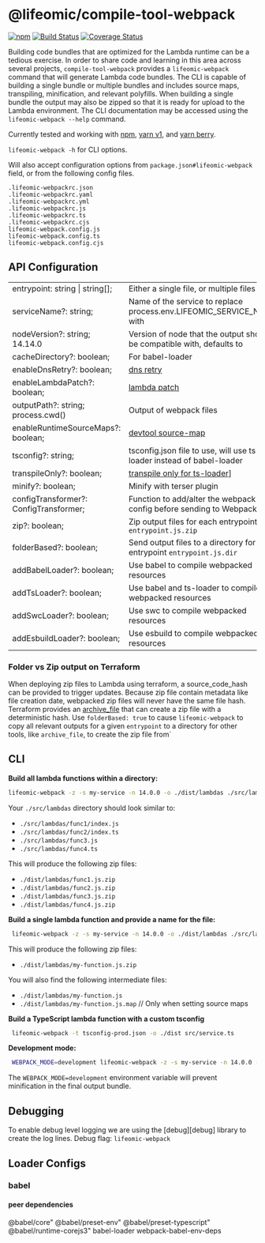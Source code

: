 # @lifeomic/compile-tool-webpack

[![npm](https://img.shields.io/npm/v/@lifeomic/compile-tool-webpack.svg)](https://www.npmjs.com/package/@lifeomic/compile-tool-webpack)
[![Build Status](https://github.com/lifeomic/compile-tools/actions/workflows/release.yaml/badge.svg)](https://github.com/lifeomic/compile-tools/actions/workflows/release.yaml)
[![Coverage Status](https://coveralls.io/repos/github/lifeomic/compile-tools/badge.svg?branch=master)](https://coveralls.io/github/lifeomic/compile-tools?branch=master)


Building code bundles that are optimized for the Lambda runtime can be a
tedious exercise. In order to share code and learning in this area across
several projects, `compile-tool-webpack` provides a `lifeomic-webpack` command that
will generate Lambda code bundles. The CLI is capable of building a single
bundle or multiple bundles and includes source maps, transpiling, minification,
and relevant polyfills. When building a single bundle the output may also be
zipped so that it is ready for upload to the Lambda environment. The CLI
documentation may be accessed using the `lifeomic-webpack --help` command.

Currently tested and working with [npm](https://www.npmjs.com/package/npm), 
[yarn v1](https://classic.yarnpkg.com/), 
and [yarn berry](https://yarnpkg.com/).

`lifeomic-webpack -h` for CLI options.

Will also accept configuration options from `package.json#lifeomic-webpack` field, 
or from the following config files. 

    .lifeomic-webpackrc.json
    .lifeomic-webpackrc.yaml
    .lifeomic-webpackrc.yml
    .lifeomic-webpackrc.js
    .lifeomic-webpackrc.ts
    .lifeomic-webpackrc.cjs
    lifeomic-webpack.config.js
    lifeomic-webpack.config.ts
    lifeomic-webpack.config.cjs

## API Configuration

|                                        |                                                                                        |
|----------------------------------------|----------------------------------------------------------------------------------------|
| entrypoint: string &#124; string[];    | Either a single file, or multiple files                                                |
| serviceName?: string;                  | Name of the service to replace process.env.LIFEOMIC_SERVICE_NAME with                  |                  
| nodeVersion?: string; 14.14.0          | Version of node that the output should be compatible with, defaults to                 |                  
| cacheDirectory?: boolean;              | For babel-loader                                                                       |              
| enableDnsRetry?: boolean;              | [dns retry](src/patches/dnsPatch.js)                                                   |              
| enableLambdaPatch?: boolean;           | [lambda patch](src/patches/lambdaPatch.js)                                             |              
| outputPath?: string; process.cwd()     | Output of webpack files                                                                |                   
| enableRuntimeSourceMaps?: boolean;     | [devtool source-map](https://webpack.js.org/configuration/devtool/)                    |     
| tsconfig?: string;                     | tsconfig.json file to use, will use ts-loader instead of babel-loader                  |                     
| transpileOnly?: boolean;               | [transpile only for ts-loader](https://www.npmjs.com/package/ts-loader#transpileonly)] |               
| minify?: boolean;                      | Minify with terser plugin                                                              |                      
| configTransformer?: ConfigTransformer; | Function to add/alter the webpack config before sending to Webpack                     | 
| zip?: boolean;                         | Zip output files for each entrypoint: `entrypoint.js.zip`                              |                         
| folderBased?: boolean;                 | Send output files to a directory for each entrypoint `entrypoint.js.dir`               |                 
| addBabelLoader?: boolean;              | Use babel to compile webpacked resources                                               |                 
| addTsLoader?: boolean;                 | Use babel and ts-loader to compile webpacked resources                                 |                 
| addSwcLoader?: boolean;                | Use swc to compile webpacked resources                                                 |                 
| addEsbuildLoader?: boolean;            | Use esbuild to compile webpacked resources                                             |                 


### Folder vs Zip output on Terraform
When deploying zip files to Lambda using terraform, a source_code_hash can be provided to trigger updates.
Because zip file contain metadata like file creation date, webpacked zip files will never have the same file hash.
Terraform provides an [archive_file](https://registry.terraform.io/providers/hashicorp/archive/latest/docs/data-sources/archive_file)
that can create a zip file with a deterministic hash.  Use `folderBased: true` to cause `lifeomic-webpack` to copy 
all relevant outputs for a given `entrypoint` to a directory for other tools, like `archive_file`, to create the zip file from`

## CLI 

**Build all lambda functions within a directory:**

```bash
lifeomic-webpack -z -s my-service -n 14.0.0 -o ./dist/lambdas ./src/lambdas
```

Your `./src/lambdas` directory should look similar to:

- `./src/lambdas/func1/index.js`
- `./src/lambdas/func2/index.ts`
- `./src/lambdas/func3.js`
- `./src/lambdas/func4.ts`

This will produce the following zip files:

- `./dist/lambdas/func1.js.zip`
- `./dist/lambdas/func2.js.zip`
- `./dist/lambdas/func3.js.zip`
- `./dist/lambdas/func4.js.zip`

**Build a single lambda function and provide a name for the file:**

```bash
 lifeomic-webpack -z -s my-service -n 14.0.0 -o ./dist/lambdas ./src/lambdas/my-function/index.ts:my-function.js
 ```

This will produce the following zip files:

- `./dist/lambdas/my-function.js.zip`

You will also find the following intermediate files:

- `./dist/lambdas/my-function.js`
- `./dist/lambdas/my-function.js.map` // Only when setting source maps

**Build a TypeScript lambda function with a custom tsconfig**

```bash
 lifeomic-webpack -t tsconfig-prod.json -o ./dist src/service.ts
```

**Development mode:**

```bash
 WEBPACK_MODE=development lifeomic-webpack -z -s my-service -n 14.0.0 -o ./dist/lambdas ./src/lambdas/my-function/index.ts:my-function.js
 ```

The `WEBPACK_MODE=development` environment variable will prevent
minification in the final output bundle.

## Debugging

To enable debug level logging we are using the [debug][debug] library to create the log lines.
Debug flag: `lifeomic-webpack`

## Loader Configs

### babel

#### peer dependencies
@babel/core"
@babel/preset-env"
@babel/preset-typescript"
@babel/runtime-corejs3"
babel-loader
webpack-babel-env-deps
